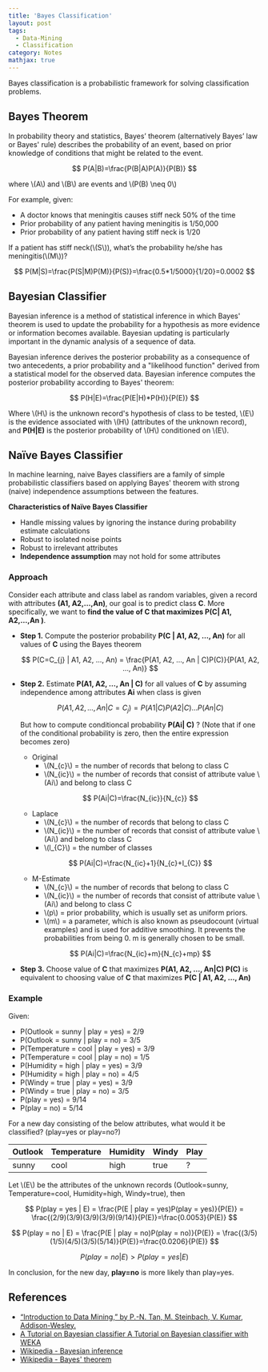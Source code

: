 ```yaml
---
title: 'Bayes Classification'
layout: post
tags:
  - Data-Mining
  - Classification
category: Notes
mathjax: true
---
```



Bayes classification is a probabilistic framework for solving classification problems.

<!--more-->

## Bayes Theorem
In probability theory and statistics, Bayes’ theorem (alternatively Bayes’ law or Bayes' rule) describes the probability of an event, based on prior knowledge of conditions that might be related to the event. 

$$
P(A|B)=\frac{P(B|A)P(A)}{P(B)}
$$

where \\(A\\) and \\(B\\) are events and \\(P(B) \neq 0\\) 

For example, given: 

- A doctor knows that meningitis causes stiff neck 50% of the time
- Prior probability of any patient having meningitis is 1/50,000
- Prior probability of any patient having stiff neck is 1/20

If a patient has stiff neck(\\(S\\)), what’s the probability he/she has meningitis(\\(M\\))?

$$
P(M|S)=\frac{P(S|M)P(M)}{P(S)}=\frac{0.5*1/5000}{1/20}=0.0002
$$


## Bayesian Classifier
Bayesian inference is a method of statistical inference in which Bayes' theorem is used to update the probability for a hypothesis as more evidence or information becomes available.   Bayesian updating is particularly important in the dynamic analysis of a sequence of data. 

Bayesian inference derives the posterior probability as a consequence of two antecedents, a prior probability and a "likelihood function" derived from a statistical model for the observed data. Bayesian inference computes the posterior probability according to Bayes' theorem:

$$
P(H|E)=\frac{P(E|H)*P(H)}{P(E)}
$$

Where \\(H\\) is the unknown record's hypothesis of class to be tested, \\(E\\) is the evidence associated with \\(H\\) (attributes of the unknown record), and **P(H\|E)** is the posterior probability of \\(H\\) conditioned on \\(E\\). 


## Naïve Bayes Classifier
In machine learning, naive Bayes classifiers are a family of simple probabilistic classifiers based on applying Bayes' theorem with strong (naive) independence assumptions between the features.

**Characteristics of Naïve Bayes Classifier**

- Handle missing values by ignoring the instance during probability estimate calculations
- Robust to isolated noise points
- Robust to irrelevant attributes
- **Independence assumption** may not hold for some attributes

### Approach
Consider each attribute and class label as random variables, given a record with attributes **(A1, A2,…,An)**, our goal is to predict class **C**. More specifically, we want to **find the value of C that maximizes P(C\| A1, A2,…,An )**.

- **Step 1.** Compute the posterior probability **P(C \| A1, A2, …, An)** for all values of **C** using the Bayes theorem

	$$
	P(C=C_{j} | A1, A2, …, An) = \frac{P(A1, A2, …, An | C)P(C)}{P(A1, A2, …, An)}
	$$

- **Step 2.** Estimate **P(A1, A2, …, An \| C)** for all values of **C** by assuming independence among attributes **Ai** when class is given

	$$    
	P(A1, A2, …, An |C=C_{j}) = P(A1| C) P(A2| C)… P(An| C)
	$$

	But how to compute conditioncal probability **P(Ai\| C)** ? (Note that if one of the conditional probability is zero, then the entire expression becomes zero)

	- Original
		- \\(N_{c}\\) = the number of records that belong to class C
		- \\(N_{ic}\\) = the number of records that consist of attribute value \\(Ai\\) and belong to class C

	$$
	P(Ai|C)=\frac{N_{ic}}{N_{c}}
	$$

	- Laplace
		- \\(N_{c}\\) = the number of records that belong to class C
		- \\(N_{ic}\\) = the number of records that consist of attribute value \\(Ai\\) and belong to class C
		- \\(l_{C}\\) = the number of classes

	$$
	P(Ai|C)=\frac{N_{ic}+1}{N_{c}+l_{C}}
	$$

	- M-Estimate
		- \\(N_{c}\\) = the number of records that belong to class C
		- \\(N_{ic}\\) = the number of records that consist of attribute value \\(Ai\\) and belong to class C
		- \\(p\\) = prior probability, which is usually set as uniform priors.
		- \\(m\\) = a parameter, which is also known as pseudocount (virtual examples) and is used for additive smoothing. It prevents the probabilities from being 0. m is generally chosen to be small.

	$$
	P(Ai|C)=\frac{N_{ic}+m}{N_{c}+mp}
	$$

- **Step 3.** Choose value of **C** that maximizes **P(A1, A2, …, An\|C) P(C)** is equivalent to choosing value of **C** that maximizes **P(C \| A1, A2, …, An)**

### Example

Given:

- P(Outlook = sunny \| play = yes) = 2/9
- P(Outlook = sunny \| play = no) = 3/5
- P(Temperature = cool \| play = yes) = 3/9
- P(Temperature = cool \| play = no) = 1/5
- P(Humidity = high \| play = yes) = 3/9
- P(Humidity = high \| play = no) = 4/5
- P(Windy = true \| play = yes) = 3/9
- P(Windy = true \| play = no) = 3/5
- P(play = yes) = 9/14
- P(play = no) = 5/14

For a new day consisting of the below attributes, what would it be classified? (play=yes or play=no?)

| Outlook | Temperature | Humidity | Windy | Play |
| ------- | ----------- | -------- | ----- | ---- |
| sunny   | cool        | high     | true  | ?    |

Let \\(E\\) be the attributes of the unknown records (Outlook=sunny, Temperature=cool, Humidity=high, Windy=true), then

$$
P(play = yes | E) = \frac{P(E | play = yes)P(play = yes)}{P(E)} = \frac{(2/9)(3/9)(3/9)(3/9)(9/14)}{P(E)}=\frac{0.0053}{P(E)}
$$

$$
P(play = no | E) = \frac{P(E | play = no)P(play = no)}{P(E)} = \frac{(3/5)(1/5)(4/5)(3/5)(5/14)}{P(E)}=\frac{0.0206}{P(E)}
$$

$$
P(play = no | E) > P(play = yes | E)
$$

In conclusion, for the new day, **play=no** is more likely than play=yes. 

## References
- [“Introduction to Data Mining,” by P.-N. Tan, M. Steinbach, V. Kumar, Addison-Wesley.](http://www-users.cs.umn.edu/~kumar/dmbook/index.php)
- [A Tutorial on Bayesian classifier A Tutorial on  Bayesian classifier with WEKA](http://web.ydu.edu.tw/~alan9956/docu/refer/BayesWEKA.pdf)
- [Wikipedia - Bayesian inference](https://en.wikipedia.org/wiki/Bayesian_inference)
- [Wikipedia - Bayes' theorem](https://en.wikipedia.org/wiki/Bayes%27_theorem)